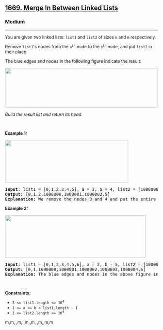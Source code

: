 <h2><a href="https://leetcode.com/problems/merge-in-between-linked-lists/">1669. Merge In Between Linked Lists</a></h2><h3>Medium</h3><hr><div><p>You are given two linked lists: <code>list1</code> and <code>list2</code> of sizes <code>n</code> and <code>m</code> respectively.</p>

<p>Remove <code>list1</code>'s nodes from the <code>a<sup>th</sup></code> node to the <code>b<sup>th</sup></code> node, and put <code>list2</code> in their place.</p>

<p>The blue edges and nodes in the following figure indicate the result:</p>
<img alt="" src="https://assets.leetcode.com/uploads/2020/11/05/fig1.png" style="height: 130px; width: 504px;">
<p><em>Build the result list and return its head.</em></p>

<p>&nbsp;</p>
<p><strong>Example 1:</strong></p>
<img alt="" src="https://assets.leetcode.com/uploads/2020/11/05/merge_linked_list_ex1.png" style="width: 406px; height: 140px;">
<pre><strong>Input:</strong> list1 = [0,1,2,3,4,5], a = 3, b = 4, list2 = [1000000,1000001,1000002]
<strong>Output:</strong> [0,1,2,1000000,1000001,1000002,5]
<strong>Explanation:</strong> We remove the nodes 3 and 4 and put the entire list2 in their place. The blue edges and nodes in the above figure indicate the result.
</pre>

<p><strong>Example 2:</strong></p>
<img alt="" src="https://assets.leetcode.com/uploads/2020/11/05/merge_linked_list_ex2.png" style="width: 463px; height: 140px;">
<pre><strong>Input:</strong> list1 = [0,1,2,3,4,5,6], a = 2, b = 5, list2 = [1000000,1000001,1000002,1000003,1000004]
<strong>Output:</strong> [0,1,1000000,1000001,1000002,1000003,1000004,6]
<strong>Explanation:</strong> The blue edges and nodes in the above figure indicate the result.
</pre>

<p>&nbsp;</p>
<p><strong>Constraints:</strong></p>

<ul>
	<li><code>3 &lt;= list1.length &lt;= 10<sup>4</sup></code></li>
	<li><code>1 &lt;= a &lt;= b &lt; list1.length - 1</code></li>
	<li><code>1 &lt;= list2.length &lt;= 10<sup>4</sup></code></li>
</ul>
</div>


m,m,
,m,
,m,,m,
,m,,m,m

